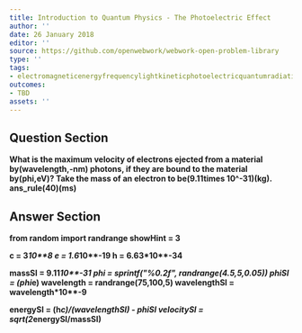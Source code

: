 ```yaml
---
title: Introduction to Quantum Physics - The Photoelectric Effect
author: ''
date: 26 January 2018
editor: ''
source: https://github.com/openwebwork/webwork-open-problem-library
type: ''
tags:
- electromagneticenergyfrequencylightkineticphotoelectricquantumradiationvelocitywavelength
outcomes:
- TBD
assets: ''
---
```


## Question Section 

<b>
What is the maximum velocity of electrons ejected from a material by(wavelength,-nm) photons, if they are bound to the material by(phi,eV)? Take the mass of an electron to be(9.11times 10^-31)(kg).
ans_rule(40)(ms)



## Answer Section

from random import randrange
showHint = 3

c = 3*10**8
e = 1.6*10**-19
h = 6.63*10**-34

massSI = 9.11*10**-31
phi = sprintf("%0.2f", randrange(4.5,5,0.05))
phiSI = (phi*e)
wavelength = randrange(75,100,5)
wavelengthSI = wavelength*10**-9

energySI  = (h*c)/(wavelengthSI) - phiSI
velocitySI = sqrt(2*energySI/massSI)